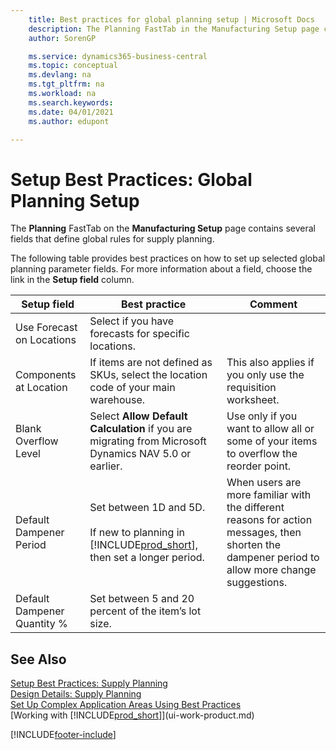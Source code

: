 ```yaml
---
    title: Best practices for global planning setup | Microsoft Docs
    description: The Planning FastTab in the Manufacturing Setup page contains several fields that define global rules for supply planning.
    author: SorenGP

    ms.service: dynamics365-business-central
    ms.topic: conceptual
    ms.devlang: na
    ms.tgt_pltfrm: na
    ms.workload: na
    ms.search.keywords:
    ms.date: 04/01/2021
    ms.author: edupont

---
```

# Setup Best Practices: Global Planning Setup
The **Planning** FastTab on the **Manufacturing Setup** page contains several fields that define global rules for supply planning.  

 The following table provides best practices on how to set up selected global planning parameter fields. For more information about a field, choose the link in the **Setup field** column.  

|Setup field|Best practice|Comment|  
|-----------------|-------------------|-------------|  
|Use Forecast on Locations|Select if you have forecasts for specific locations.||  
|Components at Location|If items are not defined as SKUs, select the location code of your main warehouse.|This also applies if you only use the requisition worksheet.|  
|Blank Overflow Level|Select **Allow Default Calculation** if you are migrating from Microsoft Dynamics NAV 5.0 or earlier.|Use only if you want to allow all or some of your items to overflow the reorder point.|  
|Default Dampener Period|Set between 1D and 5D.<br /><br /> If new to planning in [!INCLUDE[prod_short](includes/prod_short.md)], then set a longer period.|When users are more familiar with the different reasons for action messages, then shorten the dampener period to allow more change suggestions.|  
|Default Dampener Quantity %|Set between 5 and 20 percent of the item’s lot size.||  

## See Also  
 [Setup Best Practices: Supply Planning](setup-best-practices-supply-planning.md)   
 [Design Details: Supply Planning](design-details-supply-planning.md)   
 [Set Up Complex Application Areas Using Best Practices](set-up-complex-application-areas-using-best-practices.md)  
 [Working with [!INCLUDE[prod_short](includes/prod_short.md)]](ui-work-product.md)


[!INCLUDE[footer-include](includes/footer-banner.md)]